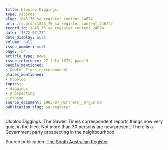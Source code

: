 ```yaml
---
title: Ulooloo Diggings.
type: records
slug: 1845_76_sa_register_content_24674
url: /records/1845_76_sa_register_content_24674/
record_id: 1845_76_sa_register_content_24674
date: '1872-07-27'
date_display: null
volume: null
issue_number: null
page: '5'
article_type: news
issue_reference: 27 July 1872, page 5
people_mentioned:
- Gawler Times correspondent
places_mentioned:
- Ulooloo
topics:
- diggings
- prospecting
- mining
source_document: 1985-87_Northern__Argus.md
publication_slug: sa-register
---
```


Ulooloo Diggings.  The Gawler Times correspondent reports things now very quiet in the filed.  Not more than 30 persons are now present.  There is a Government party prospecting in the neighbourhood.

Source publication: [The South Australian Register](/publications/sa-register/)
